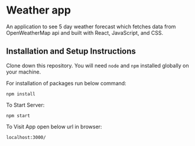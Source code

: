 # Weather app

An application to see 5 day weather forecast which fetches data from OpenWeatherMap api and built with React, JavaScript, and CSS.


## Installation and Setup Instructions

Clone down this repository. You will need `node` and `npm` installed globally on your machine.

For installation of packages run below command:

`npm install`

To Start Server:

`npm start`

To Visit App open below url in browser:

`localhost:3000/`
